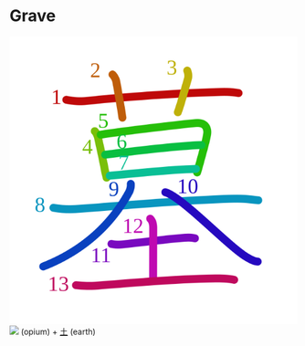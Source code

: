 # Grave
![墓](../kanji-colorize/5893.svg)
![](http://www.kanjidamage.com/assets/radsmall/opium-7eb1d28fe9211610accbf5d099025724b4cf002e517dfcb761d5cd71bbdddd65.jpg) (opium) + [土](土.md) (earth) 